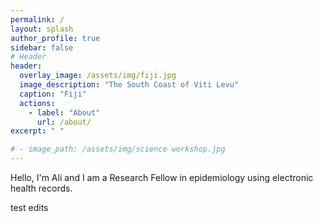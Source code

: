 ```yaml
---
permalink: /
layout: splash
author_profile: true
sidebar: false
# Header
header:
  overlay_image: /assets/img/fiji.jpg
  image_description: "The South Coast of Viti Levu"
  caption: "Fiji"
  actions:
    - label: "About"
      url: /about/
excerpt: " "

# - image_path: /assets/img/science workshop.jpg
---
```

    
Hello, I'm Ali and I am a Research Fellow in epidemiology using electronic health records. 


test edits
